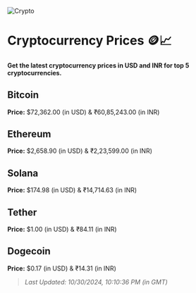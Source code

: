 
![Crypto](https://www.techguide.com.au/wp-content/uploads/2020/11/crypto3.jpeg)

# Cryptocurrency Prices 🪙📈

#### Get the latest cryptocurrency prices in USD and INR for top 5 cryptocurrencies.

## Bitcoin

**Price:** $72,362.00 (in USD) & ₹60,85,243.00 (in INR)

## Ethereum

**Price:** $2,658.90 (in USD) & ₹2,23,599.00 (in INR)

## Solana

**Price:** $174.98 (in USD) & ₹14,714.63 (in INR)

## Tether

**Price:** $1.00 (in USD) & ₹84.11 (in INR)

## Dogecoin

**Price:** $0.17 (in USD) & ₹14.31 (in INR)

> _Last Updated: 10/30/2024, 10:10:36 PM (in GMT)_
